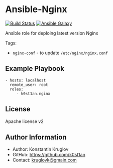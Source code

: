 Ansible-Nginx
=============

[![Build Status](https://travis-ci.org/k0st1an/ansible-nginx.svg?branch=master)](https://travis-ci.org/k0st1an/ansible-nginx) [![Ansible Galaxy](https://img.shields.io/badge/galaxy-k0st1an.nginx-blue.svg?style=flat)](https://galaxy.ansible.com/k0st1an/nginx/)


Ansible role for deploing latest version Nginx


Tags:

- `nginx-conf` - to update `/etc/nginx/nginx.conf`


Example Playbook
----------------

    - hosts: localhost
      remote_user: root
      roles:
         - k0st1an.nginx

License
-------

Apache license v2


Author Information
------------------

- Author: Konstantin Kruglov
- GitHub: https://github.com/k0st1an
- Contact: kruglovk@gmain.com
